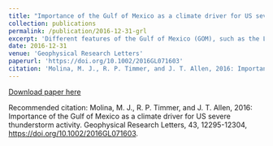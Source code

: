 ```yaml
---
title: "Importance of the Gulf of Mexico as a climate driver for US severe thunderstorm activity"
collection: publications
permalink: /publication/2016-12-31-grl
excerpt: 'Different features of the Gulf of Mexico (GOM), such as the Loop Current and warm‐core rings, are found to influence monthly‐to‐seasonal severe weather occurrence in different regions of the United States (U.S.). The warmer (cooler) the GOM sea surface temperatures, the more (less) hail and tornadoes occur during March–May over the southern U.S. This pattern is reflected physically in boundary layer specific humidity and mixed‐layer convective available potential energy, two large‐scale atmospheric conditions favorable for severe weather occurrence. This relationship is complicated by interactions between the GOM and El Niño–Southern Oscillation (ENSO) but persists when analyzing ENSO neutral conditions. This suggests that the GOM can influence hail and tornado occurrence and provides another source of regional predictability for seasonal severe weather.'
date: 2016-12-31
venue: 'Geophysical Research Letters'
paperurl: 'https://doi.org/10.1002/2016GL071603'
citation: 'Molina, M. J., R. P. Timmer, and J. T. Allen, 2016: Importance of the Gulf of Mexico as a climate driver for US severe thunderstorm activity.; <i>Geophysical Research Letters</i>. 43, 12295-12304.'
---
```


[Download paper here](https://agupubs.onlinelibrary.wiley.com/doi/full/10.1002/2016GL071603)

Recommended citation: Molina, M. J., R. P. Timmer, and J. T. Allen, 2016: Importance of the Gulf of Mexico as a climate driver for US severe thunderstorm activity. Geophysical Research Letters, 43, 12295-12304, https://doi.org/10.1002/2016GL071603.
